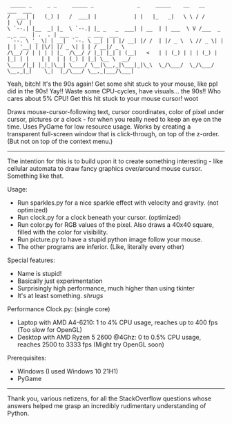 ```
 _____ _     _ _     _____ _              _     _____    __   __                ___  ___                     
/  ___| |   (_) |   /  ___| |            | |   |_   _|   \ \ / /                |  \/  |                     
\ `--.| |__  _| |_  \ `--.| |_ _   _  ___| | __  | | ___  \ V /___  _   _ _ __  | .  . | ___  _   _ ___  ___ 
 `--. \ '_ \| | __|  `--. \ __| | | |/ __| |/ /  | |/ _ \  \ // _ \| | | | '__| | |\/| |/ _ \| | | / __|/ _ \
/\__/ / | | | | |_  /\__/ / |_| |_| | (__|   <   | | (_) | | | (_) | |_| | |    | |  | | (_) | |_| \__ \  __/
\____/|_| |_|_|\__| \____/ \__|\__,_|\___|_|\_\  \_/\___/  \_/\___/ \__,_|_|    \_|  |_/\___/ \__,_|___/\___|
```
Yeah, bitch! It's the 90s again! Get some shit stuck to your mouse, like ppl did in the 90s! Yay!! Waste some CPU-cycles, have visuals... the 90s!! Who cares about 5% CPU! Get this hit stuck to your mouse cursor! woot

Draws mouse-cursor-following text, cursor coordinates, color of pixel under cursor, pictures or a clock - for when you really need to keep an eye on the time. Uses PyGame for low resource usage. Works by creating a transparent full-screen window that is click-through, on top of the z-order. (But not on top of the context menu.)

---

The intention for this is to build upon it to create something interesting - like cellular automata to draw fancy graphics over/around mouse cursor. Something like that.

Usage:
- Run sparkles.py for a nice sparkle effect with velocity and gravity. (not optimized)
- Run clock.py for a clock beneath your cursor. (optimized)
- Run color.py for RGB values of the pixel. Also draws a 40x40 square, filled with the color for visibility.
- Run picture.py to have a stupid python image follow your mouse.
- The other programs are inferior. (Like, literally every other)


Special features:
- Name is stupid!
- Basically just experimentation
- Surprisingly high performance, much higher than using tkinter
- It's at least something. *shrugs*


Performance Clock.py: (single core)
- Laptop with AMD A4-6210: 1 to 4% CPU usage, reaches up to 400 fps (Too slow for OpenGL)
- Desktop with AMD Ryzen 5 2600 @4Ghz: 0 to 0.5% CPU usage, reaches 2500 to 3333 fps (Might try OpenGL soon)


Prerequisites:
- Windows (I used Windows 10 21H1)
- PyGame



---
Thank you, various netizens, for all the StackOverflow questions whose answers helped me grasp an incredibly rudimentary understanding of Python.
